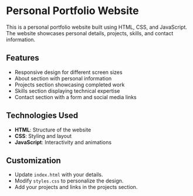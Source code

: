 # Personal Portfolio Website

This is a personal portfolio website built using HTML, CSS, and JavaScript. The website showcases personal details, projects, skills, and contact information.

## Features
- Responsive design for different screen sizes
- About section with personal information
- Projects section showcasing completed work
- Skills section displaying technical expertise
- Contact section with a form and social media links

## Technologies Used
- **HTML**: Structure of the website
- **CSS**: Styling and layout
- **JavaScript**: Interactivity and animations

## Customization
- Update `index.html` with your details.
- Modify `styles.css` to personalize the design.
- Add your projects and links in the projects section.
